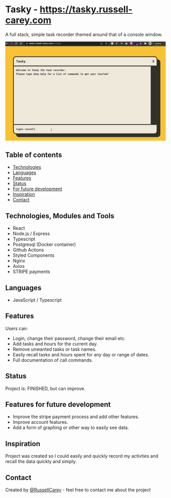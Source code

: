 # Tasky - https://tasky.russell-carey.com

A full stack, simple task recorder themed around that of a console window.

![alt text](https://github.com/RussellCarey/Tasky/raw/master/Design/gif1.gif)

## Table of contents

- [Technologies](#technologies)
- [Languages](#languages)
- [Features](#features)
- [Status](#status)
- [For future development](#features-for-future-development)
- [Inspiration](#inspiration)
- [Contact](#contact)

## Technologies, Modules and Tools

- React
- Node.js / Express
- Typescript
- Postgresql (Docker container)
- Github Actions
- Styled Components
- Nginx
- Axios
- STRIPE payments

## Languages

- JavaScript / Typescript

## Features

Users can:

- Login, change their password, change their email etc.
- Add tasks and hours for the current day.
- Remove unwanted tasks or task names.
- Easily recall tasks and hours spent for any day or range of dates.
- Full documentation of call commands.

## Status

Project is: FINISHED, but can improve.

## Features for future development

- Improve the stripe payment process and add other features.
- Improve account features.
- Add a form of graphing or other way to easily see data.

## Inspiration

Project was created so I could easily and quickly record my activties and recall the data quickly and simply.

## Contact

Created by [@RussellCarey](https://twitter.com/russellcareyy) - feel free to contact me about the project
